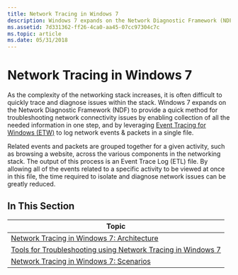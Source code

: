 ```yaml
---
title: Network Tracing in Windows 7
description: Windows 7 expands on the Network Diagnostic Framework (NDF) to provide a quick method for troubleshooting network connectivity issues by enabling collection of all the needed information in one step, and by leveraging Event Tracing for Windows (ETW) to log network events packets in a single file.
ms.assetid: 7d331362-ff26-4ca0-aa45-07cc97304c7c
ms.topic: article
ms.date: 05/31/2018
---
```


# Network Tracing in Windows 7

As the complexity of the networking stack increases, it is often difficult to quickly trace and diagnose issues within the stack. Windows 7 expands on the Network Diagnostic Framework (NDF) to provide a quick method for troubleshooting network connectivity issues by enabling collection of all the needed information in one step, and by leveraging [Event Tracing for Windows (ETW)](https://msdn.microsoft.com/library/bb968803.aspx) to log network events & packets in a single file.

Related events and packets are grouped together for a given activity, such as browsing a website, across the various components in the networking stack. The output of this process is an Event Trace Log (ETL) file. By allowing all of the events related to a specific activity to be viewed at once in this file, the time required to isolate and diagnose network issues can be greatly reduced.

## In This Section



| Topic                                                                                                                      |
|----------------------------------------------------------------------------------------------------------------------------|
| [Network Tracing in Windows 7: Architecture](network-tracing-in-windows-7-architecture.md)                                |
| [Tools for Troubleshooting using Network Tracing in Windows 7](tools-for-troubleshooting-network-tracing-in-windows-7.md) |
| [Network Tracing in Windows 7: Scenarios](network-tracing-in-windows-7-scenarios.md)                                      |



 

 

 




